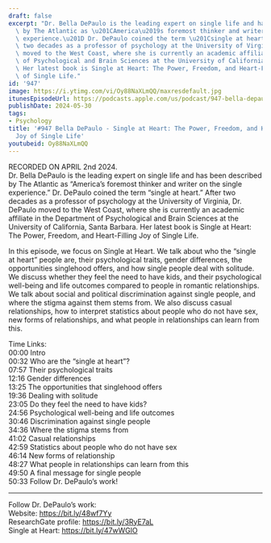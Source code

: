 ```yaml
---
draft: false
excerpt: "Dr. Bella DePaulo is the leading expert on single life and has been described\
  \ by The Atlantic as \u201CAmerica\u2019s foremost thinker and writer on the single\
  \ experience.\u201D Dr. DePaulo coined the term \u201Csingle at heart.\u201D After\
  \ two decades as a professor of psychology at the University of Virginia, Dr. DePaulo\
  \ moved to the West Coast, where she is currently an academic affiliate in the Department\
  \ of Psychological and Brain Sciences at the University of California, Santa Barbara.\
  \ Her latest book is Single at Heart: The Power, Freedom, and Heart-Filling Joy\
  \ of Single Life."
id: '947'
image: https://i.ytimg.com/vi/Oy88NaXLmQQ/maxresdefault.jpg
itunesEpisodeUrl: https://podcasts.apple.com/us/podcast/947-bella-depaulo-single-at-heart-the-power-freedom/id1451347236?i=1000657322169&uo=4
publishDate: 2024-05-30
tags:
- Psychology
title: '#947 Bella DePaulo - Single at Heart: The Power, Freedom, and Heart-Filling
  Joy of Single Life'
youtubeid: Oy88NaXLmQQ
---
```

<div class="timelinks">

RECORDED ON APRIL 2nd 2024.  
Dr. Bella DePaulo is the leading expert on single life and has been described by The Atlantic as “America’s foremost thinker and writer on the single experience.” Dr. DePaulo coined the term “single at heart.” After two decades as a professor of psychology at the University of Virginia, Dr. DePaulo moved to the West Coast, where she is currently an academic affiliate in the Department of Psychological and Brain Sciences at the University of California, Santa Barbara. Her latest book is Single at Heart: The Power, Freedom, and Heart-Filling Joy of Single Life.

In this episode, we focus on Single at Heart. We talk about who the “single at heart” people are, their psychological traits, gender differences, the opportunities singlehood offers, and how single people deal with solitude. We discuss whether they feel the need to have kids, and their psychological well-being and life outcomes compared to people in romantic relationships. We talk about social and political discrimination against single people, and where the stigma against them stems from. We also discuss casual relationships, how to interpret statistics about people who do not have sex, new forms of relationships, and what people in relationships can learn from this.

Time Links:  
<time>00:00</time> Intro  
<time>00:32</time> Who are the “single at heart”?  
<time>07:57</time> Their psychological traits  
<time>12:16</time> Gender differences  
<time>13:25</time> The opportunities that singlehood offers  
<time>19:36</time> Dealing with solitude  
<time>23:05</time> Do they feel the need to have kids?  
<time>24:56</time> Psychological well-being and life outcomes  
<time>30:46</time> Discrimination against single people  
<time>34:36</time> Where the stigma stems from  
<time>41:02</time> Casual relationships  
<time>42:59</time> Statistics about people who do not have sex  
<time>46:14</time> New forms of relationship  
<time>48:27</time> What people in relationships can learn from this  
<time>49:50</time> A final message for single people  
<time>50:33</time> Follow Dr. DePaulo’s work!

---

Follow Dr. DePaulo’s work:  
Website: https://bit.ly/48wf7Yy  
ResearchGate profile: https://bit.ly/3RyE7aL  
Single at Heart: https://bit.ly/47wWGlO
</div>

